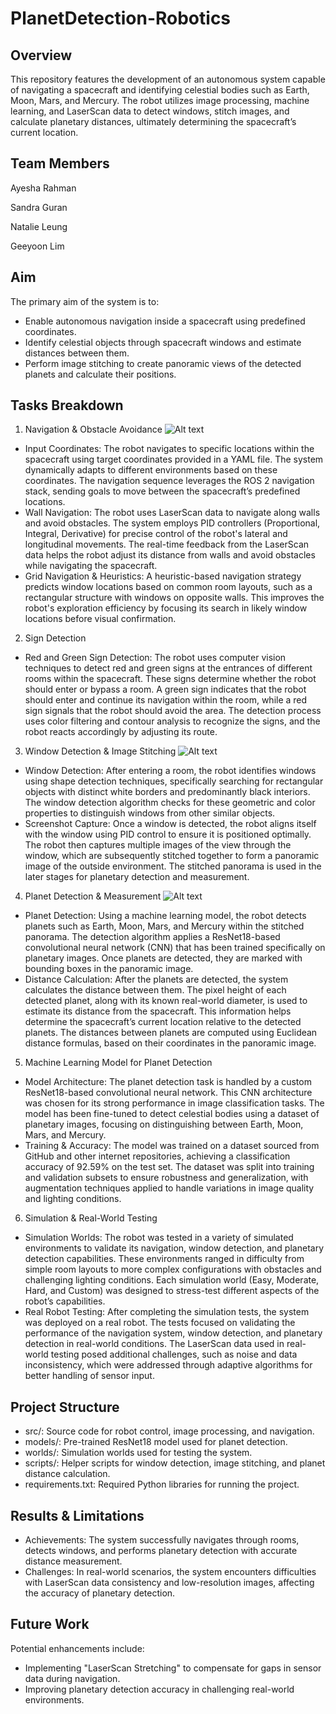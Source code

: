 PlanetDetection-Robotics
=====================

## Overview
This repository features the development of an autonomous system capable of navigating a spacecraft and identifying celestial bodies such as Earth, Moon, Mars, and Mercury. The robot utilizes image processing, machine learning, and LaserScan data to detect windows, stitch images, and calculate planetary distances, ultimately determining the spacecraft’s current location.

## Team Members

Ayesha Rahman

Sandra Guran

Natalie Leung

Geeyoon Lim

## Aim
The primary aim of the system is to:
- Enable autonomous navigation inside a spacecraft using predefined coordinates.
- Identify celestial objects through spacecraft windows and estimate distances between them.
- Perform image stitching to create panoramic views of the detected planets and calculate their positions.
  
## Tasks Breakdown

1. Navigation & Obstacle Avoidance
 ![Alt text](https://github.com/sc21samg/Navigation_PlanetaryDetection_Robot/blob/main/1.1%20git.png)
- Input Coordinates: The robot navigates to specific locations within the spacecraft using target coordinates provided in a YAML file. The system dynamically adapts to different environments based on these coordinates. The navigation sequence leverages the ROS 2 navigation stack, sending goals to move between the spacecraft’s predefined locations.
- Wall Navigation: The robot uses LaserScan data to navigate along walls and avoid obstacles. The system employs PID controllers (Proportional, Integral, Derivative) for precise control of the robot's lateral and longitudinal movements. The real-time feedback from the LaserScan data helps the robot adjust its distance from walls and avoid obstacles while navigating the spacecraft.
- Grid Navigation & Heuristics: A heuristic-based navigation strategy predicts window locations based on common room layouts, such as a rectangular structure with windows on opposite walls. This improves the robot's exploration efficiency by focusing its search in likely window locations before visual confirmation.

2. Sign Detection
- Red and Green Sign Detection: The robot uses computer vision techniques to detect red and green signs at the entrances of different rooms within the spacecraft. These signs determine whether the robot should enter or bypass a room. A green sign indicates that the robot should enter and continue its navigation within the room, while a red sign signals that the robot should avoid the area. The detection process uses color filtering and contour analysis to recognize the signs, and the robot reacts accordingly by adjusting its route.

3. Window Detection & Image Stitching
 ![Alt text](https://github.com/sc21samg/Navigation_PlanetaryDetection_Robot/blob/main/1.3%20git.png)
- Window Detection: After entering a room, the robot identifies windows using shape detection techniques, specifically searching for rectangular objects with distinct white borders and predominantly black interiors. The window detection algorithm checks for these geometric and color properties to distinguish windows from other similar objects.
- Screenshot Capture: Once a window is detected, the robot aligns itself with the window using PID control to ensure it is positioned optimally. The robot then captures multiple images of the view through the window, which are subsequently stitched together to form a panoramic image of the outside environment. The stitched panorama is used in the later stages for planetary detection and measurement.

4. Planet Detection & Measurement
 ![Alt text](https://github.com/sc21samg/Navigation_PlanetaryDetection_Robot/blob/main/1.4%20git.png)
- Planet Detection: Using a machine learning model, the robot detects planets such as Earth, Moon, Mars, and Mercury within the stitched panorama. The detection algorithm applies a ResNet18-based convolutional neural network (CNN) that has been trained specifically on planetary images. Once planets are detected, they are marked with bounding boxes in the panoramic image.
- Distance Calculation: After the planets are detected, the system calculates the distance between them. The pixel height of each detected planet, along with its known real-world diameter, is used to estimate its distance from the spacecraft. This information helps determine the spacecraft’s current location relative to the detected planets. The distances between planets are computed using Euclidean distance formulas, based on their coordinates in the panoramic image.

5. Machine Learning Model for Planet Detection
- Model Architecture: The planet detection task is handled by a custom ResNet18-based convolutional neural network. This CNN architecture was chosen for its strong performance in image classification tasks. The model has been fine-tuned to detect celestial bodies using a dataset of planetary images, focusing on distinguishing between Earth, Moon, Mars, and Mercury.
- Training & Accuracy: The model was trained on a dataset sourced from GitHub and other internet repositories, achieving a classification accuracy of 92.59% on the test set. The dataset was split into training and validation subsets to ensure robustness and generalization, with augmentation techniques applied to handle variations in image quality and lighting conditions.

6. Simulation & Real-World Testing
- Simulation Worlds: The robot was tested in a variety of simulated environments to validate its navigation, window detection, and planetary detection capabilities. These environments ranged in difficulty from simple room layouts to more complex configurations with obstacles and challenging lighting conditions. Each simulation world (Easy, Moderate, Hard, and Custom) was designed to stress-test different aspects of the robot’s capabilities.
- Real Robot Testing: After completing the simulation tests, the system was deployed on a real robot. The tests focused on validating the performance of the navigation system, window detection, and planetary detection in real-world conditions. The LaserScan data used in real-world testing posed additional challenges, such as noise and data inconsistency, which were addressed through adaptive algorithms for better handling of sensor input.

## Project Structure
- src/: Source code for robot control, image processing, and navigation.
- models/: Pre-trained ResNet18 model used for planet detection.
- worlds/: Simulation worlds used for testing the system.
- scripts/: Helper scripts for window detection, image stitching, and planet distance calculation.
- requirements.txt: Required Python libraries for running the project.

## Results & Limitations
- Achievements: The system successfully navigates through rooms, detects windows, and performs planetary detection with accurate distance measurement.
- Challenges: In real-world scenarios, the system encounters difficulties with LaserScan data consistency and low-resolution images, affecting the accuracy of planetary detection.

## Future Work
Potential enhancements include:
- Implementing "LaserScan Stretching" to compensate for gaps in sensor data during navigation.
- Improving planetary detection accuracy in challenging real-world environments.
